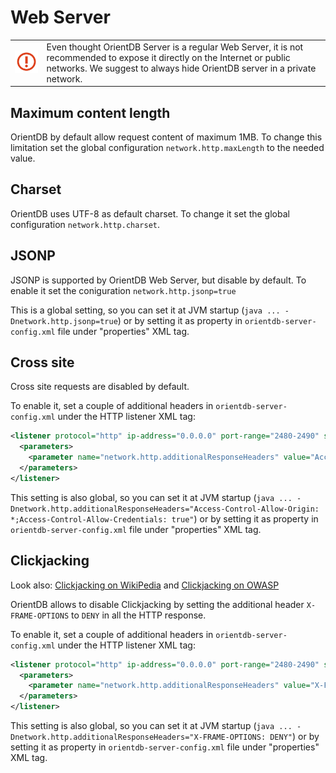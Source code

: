 # Web Server

|   |   |
|---|---|
|![](images/warning.png)|Even thought OrientDB Server is a regular Web Server, it is not recommended to expose it directly on the Internet or public networks. We suggest to always hide OrientDB server in a private network.|

## Maximum content length

OrientDB by default allow request content of maximum 1MB. To change this limitation set the global configuration `network.http.maxLength` to the needed value.

## Charset

OrientDB uses UTF-8 as default charset. To change it set the global configuration `network.http.charset`.

## JSONP

JSONP is supported by OrientDB Web Server, but disable by default. To enable it set the coniguration `network.http.jsonp=true`

This is a global setting, so you can set it at JVM startup (`java ... -Dnetwork.http.jsonp=true`) or by setting it as property in `orientdb-server-config.xml` file under "properties" XML tag.

## Cross site
Cross site requests are disabled by default.

To enable it, set a couple of additional headers in `orientdb-server-config.xml` under the HTTP listener XML tag:

```xml
<listener protocol="http" ip-address="0.0.0.0" port-range="2480-2490" socket="default">
  <parameters>
    <parameter name="network.http.additionalResponseHeaders" value="Access-Control-Allow-Origin: *;Access-Control-Allow-Credentials: true" />
  </parameters>
</listener>
```

This setting is also global, so you can set it at JVM startup (`java ... -Dnetwork.http.additionalResponseHeaders="Access-Control-Allow-Origin: *;Access-Control-Allow-Credentials: true"`) or by setting it as property in `orientdb-server-config.xml` file under "properties" XML tag.


## Clickjacking

Look also: [Clickjacking on WikiPedia](https://en.wikipedia.org/wiki/Clickjacking) and  [Clickjacking on OWASP](https://www.owasp.org/index.php/Clickjacking)

OrientDB allows to disable Clickjacking by setting the additional header `X-FRAME-OPTIONS` to `DENY` in all the HTTP response. 

To enable it, set a couple of additional headers in `orientdb-server-config.xml` under the HTTP listener XML tag:

```xml
<listener protocol="http" ip-address="0.0.0.0" port-range="2480-2490" socket="default">
  <parameters>
    <parameter name="network.http.additionalResponseHeaders" value="X-FRAME-OPTIONS: DENY" />
  </parameters>
</listener>
```

This setting is also global, so you can set it at JVM startup (`java ... -Dnetwork.http.additionalResponseHeaders="X-FRAME-OPTIONS: DENY"`) or by setting it as property in `orientdb-server-config.xml` file under "properties" XML tag.
